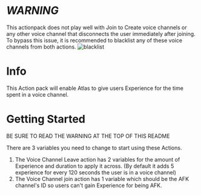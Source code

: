 # *WARNING*
This actionpack does not play well with Join to Create voice channels or any other voice channel that disconnects the user immediately after joining.
To bypass this issue, it is recommended to blacklist any of these voice channels from both actions.
![blacklist](https://micro.sylo.digital/i/9EDJsQ)

# Info

This Action pack will enable Atlas to give users Experience for the time spent in a voice channel.

# Getting Started

BE SURE TO READ THE WARNING AT THE TOP OF THIS README

There are 3 variables you need to change to start using these Actions.
1. The Voice Channel Leave action has 2 variables for the amount of Experience and duration to apply it across. (By default it adds 5 experience for every 120 seconds the user is in a voice channel)
2. The Voice Channel join action has 1 variable which should be the AFK channel's ID so users can't gain Experience for being AFK.
